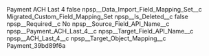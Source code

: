 <?xml version="1.0" encoding="UTF-8"?>
<CustomMetadata xmlns="http://soap.sforce.com/2006/04/metadata" xmlns:xsi="http://www.w3.org/2001/XMLSchema-instance" xmlns:xsd="http://www.w3.org/2001/XMLSchema">
    <label>Payment ACH Last 4</label>
    <protected>false</protected>
    <values>
        <field>npsp__Data_Import_Field_Mapping_Set__c</field>
        <value xsi:type="xsd:string">Migrated_Custom_Field_Mapping_Set</value>
    </values>
    <values>
        <field>npsp__Is_Deleted__c</field>
        <value xsi:type="xsd:boolean">false</value>
    </values>
    <values>
        <field>npsp__Required__c</field>
        <value xsi:type="xsd:string">No</value>
    </values>
    <values>
        <field>npsp__Source_Field_API_Name__c</field>
        <value xsi:type="xsd:string">npsp__Payment_ACH_Last_4__c</value>
    </values>
    <values>
        <field>npsp__Target_Field_API_Name__c</field>
        <value xsi:type="xsd:string">npsp__ACH_Last_4__c</value>
    </values>
    <values>
        <field>npsp__Target_Object_Mapping__c</field>
        <value xsi:type="xsd:string">Payment_39bd89f6a</value>
    </values>
</CustomMetadata>
